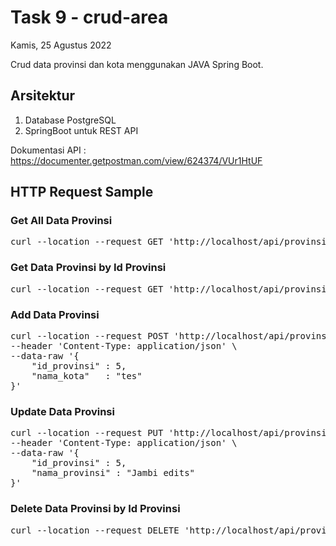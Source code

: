 # Task 9 - crud-area
Kamis, 25 Agustus 2022

Crud data provinsi dan kota menggunakan JAVA Spring Boot.

## Arsitektur
1. Database PostgreSQL
2. SpringBoot untuk REST API

Dokumentasi API : https://documenter.getpostman.com/view/624374/VUr1HtUF

## HTTP Request Sample

### Get All Data Provinsi
<pre>
curl --location --request GET 'http://localhost/api/provinsi'
</pre>

### Get Data Provinsi by Id Provinsi
<pre>
curl --location --request GET 'http://localhost/api/provinsi/4'
</pre>

### Add Data Provinsi
<pre>
curl --location --request POST 'http://localhost/api/provinsi' \
--header 'Content-Type: application/json' \
--data-raw '{
    "id_provinsi" : 5,
    "nama_kota"   : "tes"
}'
</pre>

### Update Data Provinsi
<pre>
curl --location --request PUT 'http://localhost/api/provinsi' \
--header 'Content-Type: application/json' \
--data-raw '{
    "id_provinsi" : 5,
    "nama_provinsi" : "Jambi edits"
}'
</pre>

### Delete Data Provinsi by Id Provinsi
<pre>
curl --location --request DELETE 'http://localhost/api/provinsi/2'
</pre>